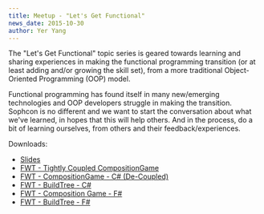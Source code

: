 ```yaml
---
title: Meetup - "Let's Get Functional"
news_date: 2015-10-30
author: Yer Yang
---
```

The "Let's Get Functional" topic series is geared towards learning and sharing experiences in making the functional programming transition (or at least adding and/or growing the skill set), from a more traditional Object-Oriented Programming (OOP) model.

Functional programming has found itself in many new/emerging technologies and OOP developers struggle in making the transition. Sophcon is no different and we want to start the conversation about what we've learned, in hopes that this will help others. And in the process, do a bit of learning ourselves, from others and their feedback/experiences.

Downloads:

* [Slides](http://bit.ly/fwt-slide-2015-01)
* [FWT - Tightly Coupled CompositionGame](https://dotnetfiddle.net/gMC7JY)
* [FWT - CompositionGame - C# (De-Coupled)](https://dotnetfiddle.net/jOCyEe) 
* [FWT - BuildTree - C#](https://dotnetfiddle.net/UKLSxH)
* [FWT - Composition Game - F#](https://dotnetfiddle.net/EZ3hKG)
* [FWT - BuildTree - F#](https://dotnetfiddle.net/FuB9Zr)